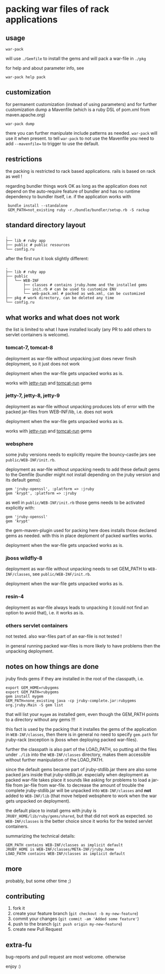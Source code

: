# packing war files of rack applications #

## usage ##

    war-pack

will use ```./Gemfile``` to install the gems and will pack a war-file in ```./pkg```

for help and about parameter info, see

    war-pack help pack

## customization ##

for permanent customization (instead of using parameters) and for further customization dump a Mavenfile (which is a ruby DSL of pom.xml from maven.apache.org)

    war-pack dump

there you can further manipulate include patterns as needed. ```war-pack``` will use it when present. to tell ```war-pack``` to not use the Mavenfile you need to add ```--mavenfile=``` to trigger to use the default.

## restrictions ##

the packing is restricted to rack based applications. rails is based on rack as well !

regarding bundler things work OK as long as the application does not depend on the auto-require feature of bundler and has no runtime dependency to bundler itself, i.e. if the application works with

     bundle install --standalone
	 GEM_PATH=not_existing ruby -r./bundle/bundler/setup.rb -S rackup

## standard directory layout ##

    .
    ├── lib # ruby app
    ├── public # public resources
    └── config.ru

after the first run it look slightly different:

    .
    ├── lib # ruby app
    ├── public
    │   └── WEB-INF
    │       ├── classes # contains jruby.home and the installed gems
    │       ├── init.rb # can be used to customize ENV
    │       └── web-pack.xml # packed as web.xml, can be customized
    ├── pkg # work directory, can be deleted any time
    └── config.ru

## what works and what does not work ##

the list is limited to what I have installed locally (any PR to add others to servlet containers is welcome).

### tomcat-7, tomcat-8 ###

deployment as war-file without unpacking just does never finsih deployment, so it just does not work

deployment when the war-file gets unpacked works as is.

works with [jetty-run](https://github.com/mkristian/jetty-run) and [tomcat-run](https://github.com/mkristian/tomcat-run) gems

### jetty-7, jetty-8, jetty-9 ###

deployment as war-file without unpacking produces lots of error with the packed jar-files from WEB-INF/lib, i.e. does not work

deployment when the war-file gets unpacked works as is.

works with [jetty-run](https://github.com/mkristian/jetty-run) and [tomcat-run](https://github.com/mkristian/tomcat-run) gems

### websphere ###

some jruby versions needs to explicitly require the bouncy-castle jars see ```public/WEB-INF/init.rb```.

deployment as war-file without unpacking needs to add these default gems to the Gemfile (bundler might not install depending on the jruby version and its default gems):

    gem 'jruby-openssl', :platform => :jruby
    gem 'krypt', :platform => :jruby

as well in ```public/WEB-INF/init.rb``` those gems needs to be activated explicitly with:

    gem 'jruby-openssl'
    gem 'krypt'

the gem-maven-plugin used for packing here does installs those declared gems as needed. with this in place deploment of packed warfiles works.

deployment when the war-file gets unpacked works as is.

### jboss wildfly-8 ###

deployment as war-file without unpacking needs to set GEM_PATH to ```WEB-INF/classes```, see ```public/WEB-INF/init.rb```.

deployment when the war-file gets unpacked works as is.

### resin-4 ###

deployment as war-file always leads to unpacking it (could not find an option to avoid that), i.e. it works as is.

### others servlet containers ###

not tested. also war-files part of an ear-file is not tested !

in general running packed war-files is more likely to have problems then the unpacking deployment.

## notes on how things are done ##

jruby finds gems if they are installed in the root of the classpath, i.e.

    export GEM_HOME=rubygems
    export GEM_PATH=rubygems
    gem install mygem
	GEM_PATH=none_existing java -cp jruby-complete.jar:rubygems org.jruby.Main -S gem list

that will list your ```mygem``` as installed gem, even though the GEM_PATH points to a directory without any gems !!!

this fact is used by the packing that it installes the gems of the application in ```WEB-INF/classes```, then there is in general no need to specify ```gem.path``` for jruby-rack (exception is jboss when deploying packed war-files).

further the classpath is also part of the LOAD_PATH, so putting all the files under ```./lib``` into the ```WEB-INF/classes``` directory, makes them accessible without further manipulation of the LOAD_PATH.

since the default gems became part of jruby-stdlib.jar there are also some packed jars inside that jruby-stdlib.jar. especially when deployment as packed war-file takes place it sounds like asking for problems to load a jar-file from jar-file from war-file. to decrease the amount of trouble the complete jruby-stdlib.jar will be unpacked into ```WEB-INF/classes``` and **not** added to ```WEB-INF/lib``` (that move helped websphere to work when the war gets unpacked on deployment).

the default place to install gems with jruby is ```JRUBY_HOME/lib/ruby/gems/shared```, but that did not work as expected. so ```WEB-INF/classes``` is the better choice since it works for the tested servlet containers.

summarizing the technical details:

    GEM_PATH contains WEB-INF/classes as implicit default
	JRUBY_HOME is WEB-INF/classes/META-INF/jruby.home
	LOAD_PATH contains WEB-INF/classes as implicit default
	
## more ##

probably, but some other time ;)

## contributing ##

1. fork it
2. create your feature branch (`git checkout -b my-new-feature`)
3. commit your changes (`git commit -am 'Added some feature'`)
4. push to the branch (`git push origin my-new-feature`)
5. create new Pull Request

## extra-fu ##

bug-reports and pull request are most welcome. otherwise

enjoy :) 
